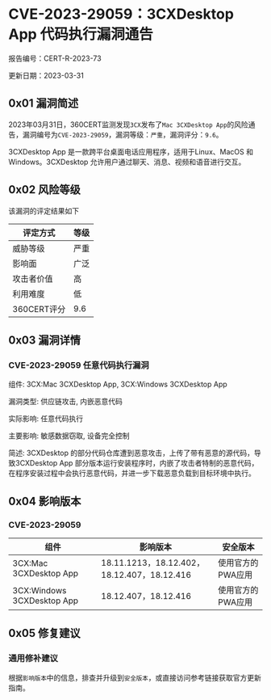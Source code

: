 # CVE-2023-29059：3CXDesktop App 代码执行漏洞通告

报告编号：CERT-R-2023-73

更新日期：2023-03-31

## 0x01  漏洞简述

2023年03月31日，360CERT监测发现`3CX`发布了`Mac 3CXDesktop App`的风险通告，漏洞编号为`CVE-2023-29059`，漏洞等级：`严重`，漏洞评分：`9.6`。

3CXDesktop App 是一款跨平台桌面电话应用程序，适用于Linux、MacOS 和 Windows。3CXDesktop 允许用户通过聊天、消息、视频和语音进行交互。

## 0x02  风险等级

该漏洞的评定结果如下

| 评定方式    | 等级 |
| ----------- | ---- |
| 威胁等级    | 严重 |
| 影响面      | 广泛 |
| 攻击者价值  | 高   |
| 利用难度    | 低   |
| 360CERT评分 | 9.6  |

## 0x03  漏洞详情

### CVE-2023-29059 任意代码执行漏洞

组件: 3CX:Mac 3CXDesktop App, 3CX:Windows 3CXDesktop App

漏洞类型: 供应链攻击, 内嵌恶意代码

实际影响: 任意代码执行

主要影响: 敏感数据窃取, 设备完全控制

简述: 3CXDesktop 的部分代码仓库遭到恶意攻击，上传了带有恶意的源代码，导致3CXDesktop App 部分版本运行安装程序时，内嵌了攻击者特制的恶意代码，在程序安装过程中会执行恶意代码，并进一步下载恶意负载到目标环境中执行。

## 0x04  影响版本

### CVE-2023-29059

| 组件                       | 影响版本                                    | 安全版本          |
| -------------------------- | ------------------------------------------- | ----------------- |
| 3CX:Mac 3CXDesktop App     | 18.11.1213，18.12.402，18.12.407，18.12.416 | 使用官方的PWA应用 |
| 3CX:Windows 3CXDesktop App | 18.12.407，18.12.416                        | 使用官方的PWA应用 |

## 0x05  修复建议

### 通用修补建议

根据`影响版本`中的信息，排查并升级到`安全版本`，或直接访问参考链接获取官方更新指南。